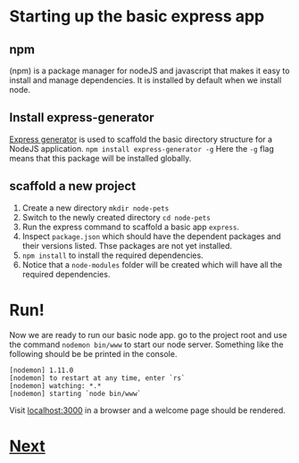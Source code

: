 # Starting up the basic express app

## npm
(npm) is a package manager for nodeJS and javascript that makes it easy to install and manage dependencies. It is installed by default
when we install node.

## Install express-generator
[Express generator](https://expressjs.com/en/starter/generator.html) is used to scaffold the basic directory structure for a NodeJS application.
`npm install express-generator -g`
Here the `-g` flag means that this package will be installed globally.

## scaffold a new project
1. Create a new directory `mkdir node-pets`
2. Switch to the newly created directory `cd node-pets`
3. Run the express command to scaffold a basic app `express`.
4. Inspect `package.json` which should have the dependent packages and their versions listed. Thse packages are not yet installed.
5. `npm install` to install the required dependencies.
6. Notice that a `node-modules` folder will be created which will have all the required dependencies.

# Run!
Now we are ready to run our basic node app. go to the project root and use the command `nodemon bin/www` to start our node server.
Something like the following should be be printed in the console.
```
[nodemon] 1.11.0
[nodemon] to restart at any time, enter `rs`
[nodemon] watching: *.*
[nodemon] starting `node bin/www`
```
Visit [localhost:3000](localhost:3000) in a browser and a welcome page should be rendered.

# [Next](Step2.md)

